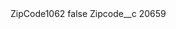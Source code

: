 <?xml version="1.0" encoding="UTF-8"?>
<CustomMetadata xmlns="http://soap.sforce.com/2006/04/metadata" xmlns:xsi="http://www.w3.org/2001/XMLSchema-instance" xmlns:xsd="http://www.w3.org/2001/XMLSchema">
    <label>ZipCode1062</label>
    <protected>false</protected>
    <values>
        <field>Zipcode__c</field>
        <value xsi:type="xsd:string">20659</value>
    </values>
</CustomMetadata>
